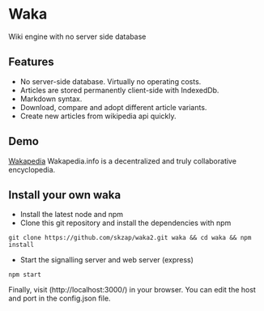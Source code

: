 # Waka
Wiki engine with no server side database

## Features

- No server-side database. Virtually no operating costs.
- Articles are stored permanently client-side with IndexedDb.
- Markdown syntax.
- Download, compare and adopt different article variants.
- Create new articles from wikipedia api quickly.

## Demo
[Wakapedia](http://wakapedia.info/)
Wakapedia.info is a decentralized and truly collaborative encyclopedia.

## Install your own waka

- Install the latest node and npm
- Clone this git repository and install the dependencies with npm
```
git clone https://github.com/skzap/waka2.git waka && cd waka && npm install
```
- Start the signalling server and web server (express)
```
npm start
```
Finally, visit (http://localhost:3000/) in your browser. You can edit the host and port in the config.json file.
